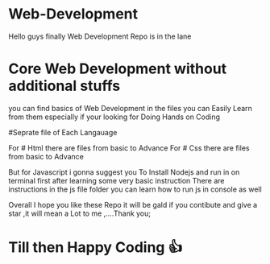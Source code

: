 # Web-Development
Hello guys finally Web Development Repo is in the lane
# Core Web Development without additional stuffs
you can find basics of Web Development in the files you can Easily Learn from them especially if your looking for Doing Hands on Coding

#Seprate file of Each Langauage

For # Html there are files from basic to Advance
For # Css there are files from basic to Advance

But for Javascript i gonna suggest you To Install Nodejs and run in on terminal first after learning some very basic instruction
There are instructions in the js file folder you can learn how to run js in console as well

Overall I hope you like these Repo it will be gald if you contibute and give a star ,it will mean a Lot to me ,....Thank you;

# Till then Happy Coding 👍

